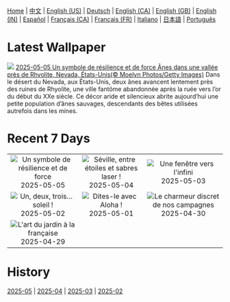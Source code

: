 [Home](../README.md) | [中文](zh-CN.md) | [English (US)](en-US.md) | [Deutsch](de-DE.md) | [English (CA)](en-CA.md) | [English (GB)](en-GB.md) | [English (IN)](en-IN.md) | [Español](es-ES.md) | [Français (CA)](fr-CA.md) | [Français (FR)](fr-FR.md) | [Italiano](it-IT.md) | [日本語](ja-JP.md) | [Português](pt-BR.md)

# Latest Wallpaper
![](https://www.bing.com/th?id=OHR.RhyoliteDonkeys_FR-FR1931273047_UHD.jpg)
[2025-05-05 Un symbole de résilience et de force Ânes dans une vallée près de Rhyolite, Nevada, États-Unis(© Moelyn Photos/Getty Images)](https://www.bing.com/th?id=OHR.RhyoliteDonkeys_FR-FR1931273047_UHD.jpg)
Dans le désert du Nevada, aux États-Unis, deux ânes avancent lentement près des ruines de Rhyolite, une ville fantôme abandonnée après la ruée vers l’or du début du XXe siècle. Ce décor aride et silencieux abrite aujourd’hui une petite population d’ânes sauvages, descendants des bêtes utilisées autrefois dans les mines.

# Recent 7 Days
|  |  |  |
|:---:|:---:|:---:|
| ![](https://www.bing.com/th?id=OHR.RhyoliteDonkeys_FR-FR1931273047_400x240.jpg "Un symbole de résilience et de force") 2025-05-05 | ![](https://www.bing.com/th?id=OHR.SevilleNaboo_FR-FR2052386392_400x240.jpg "Séville, entre étoiles et sabres laser !") 2025-05-04 | ![](https://www.bing.com/th?id=OHR.ArchesGalaxy_FR-FR2194406698_400x240.jpg "Une fenêtre vers l'infini") 2025-05-03 |
| ![](https://www.bing.com/th?id=OHR.BrazilHeron_FR-FR2379480505_400x240.jpg "Un, deux, trois… soleil !") 2025-05-02 | ![](https://www.bing.com/th?id=OHR.PinkPlumeria_FR-FR9237716464_400x240.jpg "Dites-le avec Aloha !") 2025-05-01 | ![](https://www.bing.com/th?id=OHR.Pheasant_FR-FR7804669644_400x240.jpg "Le charmeur discret de nos campagnes") 2025-04-30 |
| ![](https://www.bing.com/th?id=OHR.GardensVillandry_FR-FR7410166716_400x240.jpg "L'art du jardin à la française") 2025-04-29 |  |  |

# History
[2025-05](../archives/wallpaper/fr-FR/w_2025_05.md) | [2025-04](../archives/wallpaper/fr-FR/w_2025_04.md) | [2025-03](../archives/wallpaper/fr-FR/w_2025_03.md) | [2025-02](../archives/wallpaper/fr-FR/w_2025_02.md)
